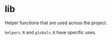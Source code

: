 lib
================

Helper functions that are used across the project.

`helpers.R` and `globals.R` have specific uses.